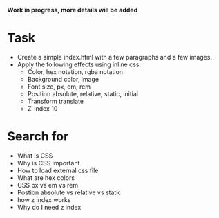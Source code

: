 **Work in progress, more details will be added**

# Task
- Create a simple index.html with a few paragraphs and a few images.
- Apply the following effects using inline css.
    - Color, hex notation, rgba notation
    - Background color, image
    - Font size, px, em, rem
    - Position absolute, relative, static, initial 
    - Transform translate
    - Z-index 10 

# Search for
- What is CSS
- Why is CSS important
- How to load external css file
- What are hex colors
- CSS px vs em vs rem
- Postion absolute vs relative vs static
- how z index works
- Why do I need z index